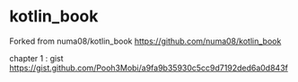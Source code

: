 # kotlin_book

Forked from numa08/kotlin_book https://github.com/numa08/kotlin_book

chapter 1 : gist
https://gist.github.com/Pooh3Mobi/a9fa9b35930c5cc9d7192ded6a0d843f
<script src="https://gist.github.com/Pooh3Mobi/a9fa9b35930c5cc9d7192ded6a0d843f.js"></script>
